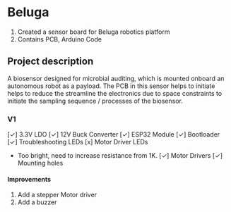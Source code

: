 # Beluga
1. Created a sensor board for Beluga robotics platform
2. Contains PCB, Arduino Code

## Project description
A biosensor designed for microbial auditing, which is mounted onboard an autonomous robot as a payload. The PCB in this sensor helps to initiate helps to reduce the streamline the electronics due to space constraints to initiate the sampling sequence / processes of the biosensor.

### V1
[✓] 3.3V LDO
[✓] 12V Buck Converter
[✓] ESP32 Module 
[✓] Bootloader
[✓] Troubleshooting LEDs
[x] Motor Driver LEDs
  - Too bright, need to increase resistance from 1K.
[✓] Motor Drivers
[✓] Mounting holes

#### Improvements
1. Add a stepper Motor driver
2. Add a buzzer



